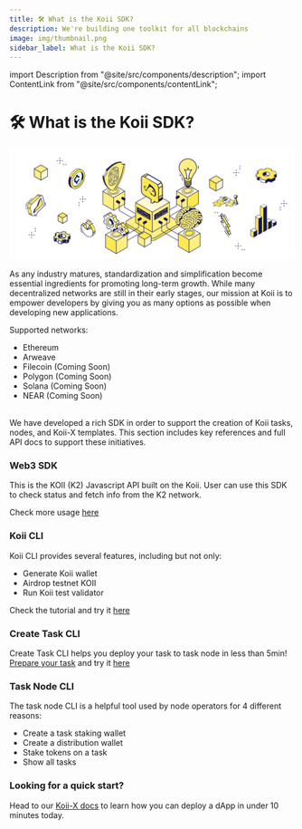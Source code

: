```yaml
---
title: 🛠 What is the Koii SDK?
description: We're building one toolkit for all blockchains
image: img/thumbnail.png
sidebar_label: What is the Koii SDK?
---
```


import Description from "@site/src/components/description";
import ContentLink from "@site/src/components/contentLink";

# 🛠 What is the Koii SDK?

![Banner](./img/What%20is%20the%20Koii%20SDK_.svg)

<Description
  text="We're building one toolkit for all blockchains"
/>

As any industry matures, standardization and simplification become essential ingredients for promoting long-term growth. While many decentralized networks are still in their early stages, our mission at Koii is to empower developers by giving you as many options as possible when developing new applications.&#x20;

Supported networks:

- Ethereum
- Arweave
- Filecoin (Coming Soon)
- Polygon (Coming Soon)
- Solana (Coming Soon)
- NEAR (Coming Soon)

<br />
We have developed a rich SDK in order to support the creation of Koii tasks, nodes, and Koii-X templates. This section includes key references and full API docs to support these initiatives.

### Web3 SDK

This is the KOII (K2) Javascript API built on the Koii. User can use this SDK to check status and fetch info from the K2 network.

Check more usage [here](./koii-javascript-api)

### Koii CLI

Koii CLI provides several features, including but not only:

- Generate Koii wallet
- Airdrop testnet KOII
- Run Koii test validator

Check the tutorial and try it [here](/quickstart/command-line-tool/koii-cli/install-cli)

### Create Task CLI

Create Task CLI helps you deploy your task to task node in less than 5min! [Prepare your task](/develop/write-a-koii-task/task-development-guide/) and try it [here](/quickstart/command-line-tool/create-task-cli)

### Task Node CLI

The task node CLI is a helpful tool used by node operators for 4 different reasons:

- Create a task staking wallet
- Create a distribution wallet
- Stake tokens on a task
- Show all tasks


### Looking for a quick start?

Head to our [Koii-X docs](../build-dapps-with-koii/welcome-to-koii-x/) to learn how you can deploy a dApp in under 10 minutes today.

<ContentLink title="👋 Welcome to koii-X" link="../build-dapps-with-koii/welcome-to-koii-x/"/>
